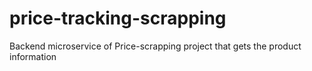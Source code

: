 # price-tracking-scrapping
Backend microservice of Price-scrapping project that gets the product information  
